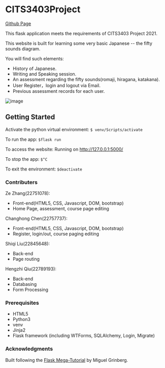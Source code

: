 # CITS3403Project
[Github Page](https://github.com/Basic-Japanese-Learning/CITS3403Project)

This flask application meets the requirements of CITS3403 Project 2021. 

This website is built for learning some very basic Japanese -- the fifty sounds diagram. 

You will find such elements:
- History of Japanese.
- Writing and Speaking session.
- An assessment regarding the fifty sounds(romaji, hiragana, katakana).
- User Register，login and logout via Email.
- Previous assessment records for each user.

![image](https://user-images.githubusercontent.com/81564573/118383180-3cd0cd80-b62e-11eb-9fea-971b65a0a70f.png)


## Getting Started

Activate the python virtual environment:
`$ venv/Scripts/activate`

To run the app:
`$flask run`

To access the website:
Running on http://127.0.0.1:5000/

To stop the app:
`$^C`

To exit the environment:
`$deactivate`

### Contributers

Ze Zhang(22751078): 
- Front-end(HTML5, CSS, Javascript, DOM, bootstrap)
- Home Page, assessment, course page editing

Changhong Chen(22757737): 
- Front-end(HTML5, CSS, Javascript, DOM, bootstrap)
- Register, login/out, course paging editing

Shiqi Liu(22845648): 
- Back-end
- Page routing

Hengzhi Qiu(22789193): 
- Back-end
- Databasing
- Form Processing

### Prerequisites

* HTML5
* Python3
* venv
* Jinja2
* Flask framework (including WTForms, SQLAlchemy, Login, Migrate)

### Acknowledgments
Built following the [Flask Mega-Tutorial](https://blog.miguelgrinberg.com/post/the-flask-mega-tutorial-part-i-hello-world) by Miguel Grinberg.



